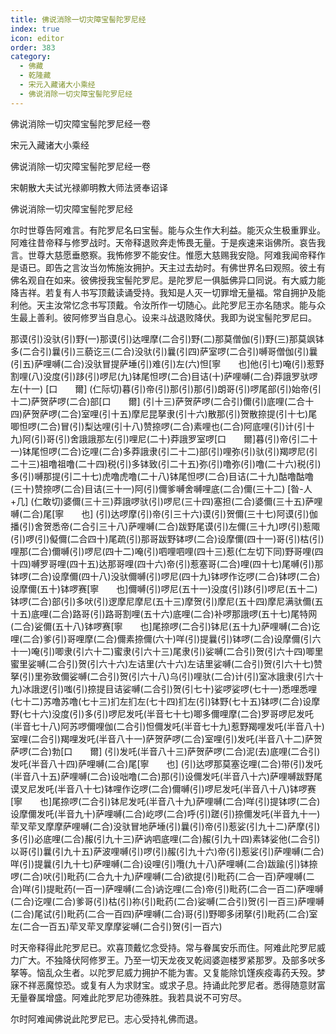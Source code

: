 ```yaml
---
title: 佛说消除一切灾障宝髻陀罗尼经
index: true
icon: editor
order: 383
category:
  - 佛藏
  - 乾隆藏
  - 宋元入藏诸大小乘经
  - 佛说消除一切灾障宝髻陀罗尼经
---
```


佛说消除一切灾障宝髻陀罗尼经一卷  

宋元入藏诸大小乘经  

佛说消除一切灾障宝髻陀罗尼经一卷  

宋朝散大夫试光禄卿明教大师法贤奉诏译  

佛说消除一切灾障宝髻陀罗尼经  

尔时世尊告阿难言。有陀罗尼名曰宝髻。能与众生作大利益。能灭众生极重罪业。阿难往昔帝释与修罗战时。天帝释退败奔走怖畏无量。于是疾速来诣佛所。哀告我言。世尊大慈愿垂愍察。我怖修罗不能安住。惟愿大慈赐我安隐。阿难我闻帝释作是语已。即告之言汝当勿怖施汝拥护。天主过去劫时。有佛世界名曰观照。彼土有佛名观自在如来。彼佛授我宝髻陀罗尼。是陀罗尼一俱胝佛异口同说。有大威力能降吉祥。若复有人书写顶戴读诵受持。我知是人灭一切罪增无量福。常自拥护及能利他。天主汝常忆念书写顶戴。令汝所作一切随心。此陀罗尼王亦名随求。能与众生最上善利。彼阿修罗当自息心。设来斗战退败降伏。我即为说宝髻陀罗尼曰。  

那谟(引)没驮(引)野(一)那谟(引)达哩摩(二合引)野(二)那莫僧伽(引)野(三)那莫飒钵多(二合引)曩(引)三藐讫三(二合)没驮(引)曩(引四)萨室啰(二合引)嚩哥僧伽(引)曩(引五)萨哩嚩(二合)没驮冒提萨埵(引)难(引)左(六)怛[寧　　也]他(引七)唵(引)惹野割哩(八)没度(引)跢(引)啰尼(九)钵尾怛啰(二合)目诘(十)萨哩嚩(二合)莽誐罗驮啰左(十一) [口　　爾] (仁际切)暮(引)帝(引)那(引)那(引)朗哥(引)啰尾部(引)始帝(引十二)萨贺萨啰(二合)部[口　　爾] (引十三)萨贺萨啰(二合引)儞(引)底哩(二合十四)萨贺萨啰(二合)室哩(引十五)摩尼昆拏隶(引十六)散那(引)贺散捺提(引十七)尾唧怛啰(二合)冒(引)梨达哩(引十八)赞捺啰(二合)素哩也(二合)阿底哩(引)计(引十九)阿(引)哥(引)舍誐誐那左(引)哩尼(二十)莽誐罗室啰[口　　爾]暮(引)帝(引二十一)钵尾怛啰(二合)讫哩(二合)多莽誐隶(引二十二)部(引)哩弥(引)驮(引)羯啰尼(引二十三)祖噜祖噜(二十四)税(引)多钵致(引二十五)弥(引)噜弥(引)噜(二十六)税(引)多(引)嚩那提(引二十七)虎噜虎噜(二十八)钵尾怛啰(二合)目诘(二十九)酤噜酤噜(三十)赞捺啰(二合)目诘(三十一)阿(引)儞爹嚩舍嚩哩底(二合)儞(三十二) [昝-人+几] (仁敢切)婆儞(三十三)莽誐啰驮(引)啰尼(三十四)塞担(二合)婆儞(三十五)萨哩嚩(二合)尾[寧　　也] (引)达啰摩(引)帝(引三十六)谟(引)贺儞(三十七)阿谟(引)伽播(引)舍贺悉帝(二合引三十八)萨哩嚩(二合)跋野尾谟(引)左儞(三十九)啰(引)惹陬(引)啰(引)儗儞(二合四十)尾疏(引)那哥跋野钵啰(二合)设摩儞(四十一)哥(引)枯(引)哩那(二合)儞嚩(引)啰尼(四十二)唵(引)呬哩呬哩(四十三)惹(仁左切下同)野哥哩(四十四)嚩罗哥哩(四十五)达那哥哩(四十六)帝(引)惹塞哥(二合)哩(四十七)尾嚩(引)那钵啰(二合)设摩儞(四十八)没驮儞嚩(引)啰尼(四十九)钵啰作讫啰(二合)钵啰(二合)设摩儞(五十)钵啰赛[寧　　也]儞嚩(引)啰尼(五十一)没度(引)跢(引)啰尼(五十二)钵啰(二合)部(引)多吠(引)逻摩尼摩尼(五十三)摩贺(引)摩尼(五十四)摩尼满驮儞(五十五)底哩(二合)路哥(引)路哥割哩(五十六)底哩(二合)补啰那誐啰(五十七)尾特网(二合)娑儞(五十八)钵啰赛[寧　　也]尾捺啰(二合引)钵尼(五十九)萨哩嚩(二合)讫哩(二合)爹(引)哥哩摩(二合)儞素捺儞(六十)咩(引)提曩(引)钵啰(二合)设摩儞(引六十一)唵(引)唧隶(引六十二)蜜隶(引六十三)尾隶(引)娑嚩(二合引)贺(引六十四)唧里蜜里娑嚩(二合引)贺(引六十六)左诘里(六十六)左诘里娑嚩(二合引)贺(引六十七)赞拏(引)里弥致儞娑嚩(二合引)贺(引六十八)乌(引)哩驮(二合)计(引)室冰誐隶(引六十九)冰誐逻(引)嗤(引)捺提目诘娑嚩(二合引)贺(引七十)娑啰娑啰(七十一)悉哩悉哩(七十二)苏噜苏噜(七十三)扪左扪左(七十四)扪左(引)钵野(七十五)钵啰(二合)设摩野(七十六)没度(引)多(引)啰尼发吒(半音七十七)唧多儞哩摩(二合)罗哥啰尼发吒(半音七十八)阿苏啰儞哩伽(二合引)怛儞发吒(半音七十九)惹野羯哩发吒(半音八十)室哩(二合引)羯哩发吒(半音八十一)萨贺萨啰(二合)室哩(引)发吒(半音八十二)萨贺萨啰(二合)勃[口　　爾] (引)发吒(半音八十三)萨贺萨啰(二合)泥(去)底哩(二合引)发吒(半音八十四)萨哩嚩(二合)尾[寧　　也] (引)达啰那莫塞讫哩(二合)带(引)发吒(半音八十五)萨哩嚩(二合)设咄噜(二合)那(引)设儞发吒(半音八十六)萨哩嚩跋野尾谟叉尼发吒(半音八十七)钵哩作讫啰(二合)儞嚩(引)啰尼发吒(半音八十八)钵啰赛[寧　　也]尾捺啰(二合引)钵尼发吒(半音八十九)萨哩嚩(二合)咩(引)提钵啰(二合)设摩儞发吒(半音九十)萨哩嚩(二合)屹啰(二合)呼(引)蹉(引)捺儞发吒(半音九十一)荦叉荦叉摩摩萨哩嚩(二合)没驮冒地萨埵(引)曩(引)帝(引)惹娑(引九十二)萨摩(引)多(引)必底哩(二合)赧(引九十三)萨讷呬底哩(二合)赧(引九十四)素钵娑他(二合引)以哥(引)曩(引九十五)萨波哩嚩(引)啰(引)赧(引九十六)帝(引)惹娑(引)萨哩嚩(二合)咩(引)提曩(引九十七)萨哩嚩(二合)设哩(引)囕(九十八)萨哩嚩(二合)跋踰(引)钵捺啰(二合)吠(引)毗药(二合九十九)萨哩嚩(二合)欲提(引)毗药(二合一百)萨哩嚩(二合)咩(引)提毗药(一百一)萨哩嚩(二合)讷讫哩(二合)帝(引)毗药(二合一百二)萨哩嚩(二合)讫哩(二合)爹哥(引)枯(引)祢(引)毗药(二合)娑嚩(二合引)贺(引一百三)萨哩嚩(二合)尾试(引)毗药(二合一百四)萨哩嚩(二合)哥(引)野唧多闭拏(引)毗药(二合)室左(二合一百五)荦叉荦叉摩摩娑嚩(二合引)贺(引一百六)  

时天帝释得此陀罗尼已。欢喜顶戴忆念受持。常与眷属安乐而住。阿难此陀罗尼威力广大。不独降伏阿修罗王。乃至一切天龙夜叉乾闼婆迦楼罗紧那罗。及部多吠多拏等。恼乱众生者。以陀罗尼威力拥护不能为害。又复能除饥馑疾疫毒药夭殁。梦寐不祥恶魔惊恐。或复有人为求财宝。或求子息。持诵此陀罗尼者。悉得随意财富无量眷属增盛。阿难此陀罗尼功德殊胜。我若具说不可穷尽。  

尔时阿难闻佛说此陀罗尼已。志心受持礼佛而退。  
